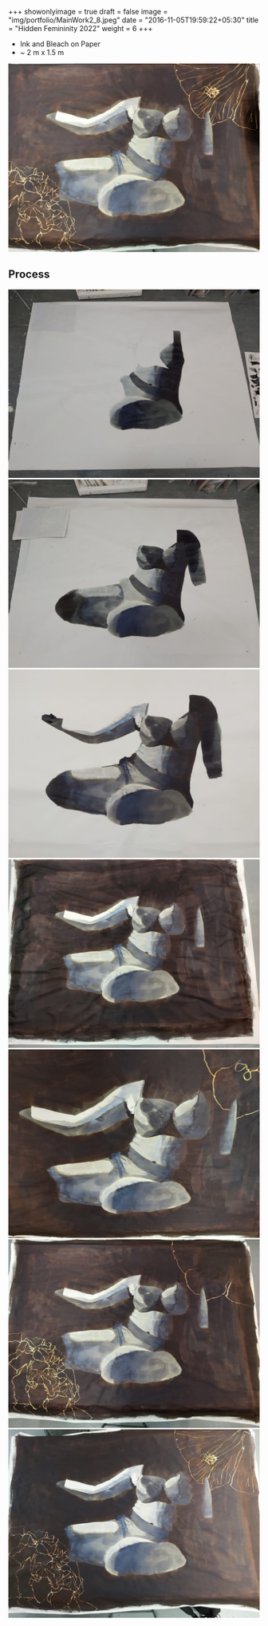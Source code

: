 +++
showonlyimage = true
draft = false
image = "img/portfolio/MainWork2_8.jpeg"
date = "2016-11-05T19:59:22+05:30"
title = "Hidden Femininity 2022"
weight = 6
+++

<!--more-->

* Ink and Bleach on Paper
* ~ 2 m x 1.5 m

![](../../img/portfolio/MainWork2_8.jpeg)

## Process
![](../../img/portfolio/MainWork2_1.jpeg)
![](../../img/portfolio/MainWork2_2.jpeg)
![](../../img/portfolio/MainWork2_3.jpeg)
![](../../img/portfolio/MainWork2_4.jpeg)
![](../../img/portfolio/MainWork2_5.jpeg)
![](../../img/portfolio/MainWork2_6.jpeg)
![](../../img/portfolio/MainWork2_7.jpeg)
